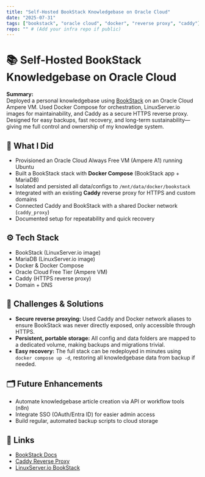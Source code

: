 ```yaml
---
title: "Self-Hosted BookStack Knowledgebase on Oracle Cloud"
date: "2025-07-31"
tags: ["bookstack", "oracle cloud", "docker", "reverse proxy", "caddy"]
repo: "" # (Add your infra repo if public)
---
```


# 📚 Self-Hosted BookStack Knowledgebase on Oracle Cloud

**Summary:**  
Deployed a personal knowledgebase using [BookStack](https://www.bookstackapp.com/) on an Oracle Cloud Ampere VM. Used Docker Compose for orchestration, LinuxServer.io images for maintainability, and Caddy as a secure HTTPS reverse proxy. Designed for easy backups, fast recovery, and long-term sustainability—giving me full control and ownership of my knowledge system.

## 🚀 What I Did
- Provisioned an Oracle Cloud Always Free VM (Ampere A1) running Ubuntu
- Built a BookStack stack with **Docker Compose** (BookStack app + MariaDB)
- Isolated and persisted all data/configs to `/mnt/data/docker/bookstack`
- Integrated with an existing **Caddy** reverse proxy for HTTPS and custom domains
- Connected Caddy and BookStack with a shared Docker network (`caddy_proxy`)
- Documented setup for repeatability and quick recovery

## ⚙️ Tech Stack
- BookStack (LinuxServer.io image)
- MariaDB (LinuxServer.io image)
- Docker & Docker Compose
- Oracle Cloud Free Tier (Ampere VM)
- Caddy (HTTPS reverse proxy)
- Domain + DNS

## 🧠 Challenges & Solutions
- **Secure reverse proxying:** Used Caddy and Docker network aliases to ensure BookStack was never directly exposed, only accessible through HTTPS.
- **Persistent, portable storage:** All config and data folders are mapped to a dedicated volume, making backups and migrations trivial.
- **Easy recovery:** The full stack can be redeployed in minutes using `docker compose up -d`, restoring all knowledgebase data from backup if needed.

## 🗂️ Future Enhancements
- Automate knowledgebase article creation via API or workflow tools (n8n)
- Integrate SSO (OAuth/Entra ID) for easier admin access
- Build regular, automated backup scripts to cloud storage

## 🔗 Links
- [BookStack Docs](https://www.bookstackapp.com/docs/)
- [Caddy Reverse Proxy](https://caddyserver.com/docs/)
- [LinuxServer.io BookStack](https://docs.linuxserver.io/images/docker-bookstack/)
